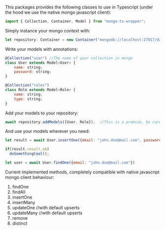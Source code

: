 This packages provides the following classes to use in Typescript (under the hood we use the native mongo javascript client):

```javascript
import { Collection, Container, Model } from "mongo-ts-wrapper";
```

Simply instance your mongo context with:

```javascript
let repository: Container = new Container("mongodb://localhost:27017/database"); //Use your database uri
```

Write your models with annotations:

```javascript
@Collection("user") //The name of your collection in mongo
class User extends Model<User> {
    name: string;
    password: string;
}

@Collection("roles")
class Role extends Model<Role> {
    name: string;
    type: string;
}
```

Add your models to your repository:

```javascript
await repository.addModels([User, Role]);  //This is a promise, be careful!
```

And use your models wherever you need:

```javascript
let result = await User.insertOne({email: "john.doe@mail.com", password: "123"});  //This is a promise

if(result.result.ok)
  doSomethingCool();

let user = await User.findOne({email: "john.doe@mail.com"})
```

Current implemented methods, completely compatible with native javascript mongo client behaviour:

1.  findOne
2.  findAll
3.  insertOne
4.  insertMany
5.  updateOne //with default upserts
6.  updateMany //with default upserts
7.  remove
8.  distinct
